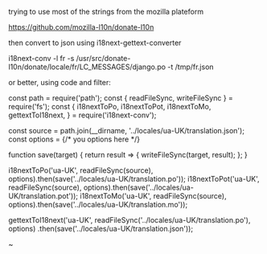 trying to use most of the strings from the mozilla plateform

https://github.com/mozilla-l10n/donate-l10n

then convert to json using i18next-gettext-converter

i18next-conv -l fr -s /usr/src/donate-l10n/donate/locale/fr/LC_MESSAGES/django.po -t /tmp/fr.json

or better, using code and filter:

const path = require('path');
const { readFileSync, writeFileSync } = require('fs');
const {
i18nextToPo,
i18nextToPot,
i18nextToMo,
gettextToI18next,
} = require('i18next-conv');

const source = path.join(__dirname, '../locales/ua-UK/translation.json');
const options = {/* you options here */}

function save(target) {
return result => {
writeFileSync(target, result);
};
}

i18nextToPo('ua-UK', readFileSync(source), options).then(save('../locales/ua-UK/translation.po'));
i18nextToPot('ua-UK', readFileSync(source), options).then(save('../locales/ua-UK/translation.pot'));
i18nextToMo('ua-UK', readFileSync(source), options).then(save('../locales/ua-UK/translation.mo'));

gettextToI18next('ua-UK', readFileSync('../locales/ua-UK/translation.po'), options)
.then(save('../locales/ua-UK/translation.json'));

~
